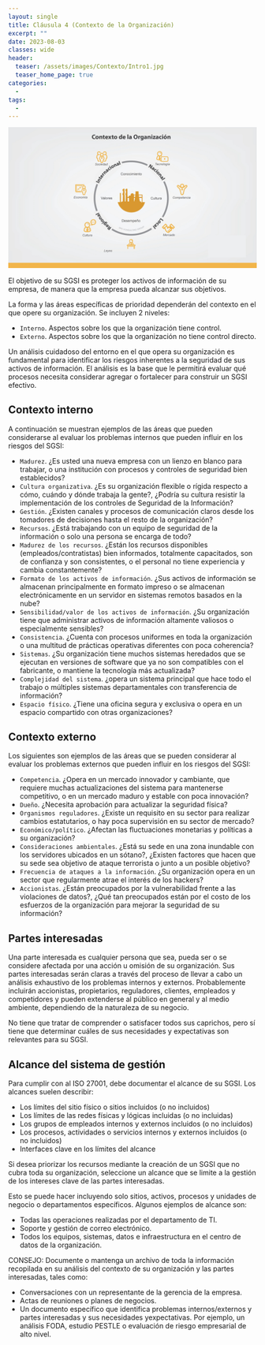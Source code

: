 ```yaml
---
layout: single
title: Cláusula 4 (Contexto de la Organización)
excerpt: ""
date: 2023-08-03
classes: wide
header:
  teaser: /assets/images/Contexto/Intro1.jpg
  teaser_home_page: true
categories:
  - 
tags:
  - 
---
```


![](/assets/images/Contexto/Intro2.jpg)

El objetivo de su SGSI es proteger los activos de información de su empresa, de manera que la empresa pueda alcanzar sus objetivos.

La forma y las áreas específicas de prioridad dependerán del contexto en el que opere su organización. Se incluyen 2 niveles:

* `Interno`. Aspectos sobre los que la organización tiene control.
* `Externo`. Aspectos sobre los que la organización no tiene control directo.

Un análisis cuidadoso del entorno en el que opera su organización es fundamental para identificar los riesgos inherentes a la seguridad de sus activos de información. El análisis es la base que le permitirá evaluar qué procesos necesita considerar agregar o fortalecer para construir un SGSI efectivo.

## Contexto interno

A continuación se muestran ejemplos de las áreas que pueden considerarse al evaluar los problemas internos que pueden influir en los riesgos del SGSI:

* `Madurez`. ¿Es usted una nueva empresa con un lienzo en blanco para trabajar, o una institución con procesos y controles de seguridad bien establecidos?
* `Cultura organizativa`. ¿Es su organización flexible o rígida respecto a cómo, cuándo y dónde trabaja la gente?, ¿Podría su cultura resistir la implementación de los controles de Seguridad de la Información?
* `Gestión`. ¿Existen canales y procesos de comunicación claros desde los tomadores de decisiones hasta el resto de la organización?
* `Recursos`. ¿Está trabajando con un equipo de seguridad de la información o solo una persona se encarga de todo?
* `Madurez de los recursos`. ¿Están los recursos disponibles (empleados/contratistas) bien informados, totalmente capacitados, son de confianza y son consistentes, o el personal no tiene experiencia y cambia constantemente?
* `Formato de los activos de información`. ¿Sus activos de información se almacenan principalmente en formato impreso o se almacenan electrónicamente en un servidor en sistemas remotos basados en la nube?
* `Sensibilidad/valor de los activos de información`. ¿Su organización tiene que administrar activos de información altamente valiosos o especialmente sensibles?
* `Consistencia`. ¿Cuenta con procesos uniformes en toda la organización o una multitud de prácticas operativas diferentes con poca coherencia?
* `Sistemas`. ¿Su organización tiene muchos sistemas heredados que se ejecutan en versiones de software que ya no son compatibles con el fabricante, o mantiene la tecnología más actualizada?
* `Complejidad del sistema`. ¿opera un sistema principal que hace todo el trabajo o múltiples sistemas departamentales con transferencia de información?
* `Espacio físico`. ¿Tiene una oficina segura y exclusiva o opera en un espacio compartido con otras organizaciones?

## Contexto externo

Los siguientes son ejemplos de las áreas que se pueden considerar al evaluar los problemas externos que pueden influir en los riesgos del SGSI:

* `Competencia`. ¿Opera en un mercado innovador y cambiante, que requiere muchas actualizaciones del sistema para mantenerse competitivo, o en un mercado maduro y estable con poca innovación?
* `Dueño`. ¿Necesita aprobación para actualizar la seguridad física?
* `Organismos reguladores`. ¿Existe un requisito en su sector para realizar cambios estatutarios, o hay poca supervisión en su sector de mercado?
* `Económico/político`. ¿Afectan las fluctuaciones monetarias y políticas a su organización?
* `Consideraciones ambientales`. ¿Está su sede en una zona inundable con los servidores ubicados en un sótano?, ¿Existen factores que hacen que su sede sea objetivo de ataque terrorista o junto a un posible objetivo?
* `Frecuencia de ataques a la información`. ¿Su organización opera en un sector que regularmente atrae el interés de los hackers?
* `Accionistas`. ¿Están preocupados por la vulnerabilidad frente a las violaciones de datos?, ¿Qué tan preocupados están por el costo de los esfuerzos de la organización para mejorar la seguridad de su información?

## Partes interesadas

Una parte interesada es cualquier persona que sea, pueda ser o se considere afectada por una acción u omisión de su organización. Sus partes interesadas serán claras a través del proceso de llevar a cabo un análisis exhaustivo de los problemas internos y externos. Probablemente incluirán accionistas, propietarios, reguladores, clientes, empleados y competidores y pueden extenderse al público en general y al medio ambiente, dependiendo de la naturaleza de su negocio.

No tiene que tratar de comprender o satisfacer todos sus caprichos, pero sí tiene que determinar cuáles de sus necesidades y expectativas son relevantes para su SGSI.

## Alcance del sistema de gestión

Para cumplir con al ISO 27001, debe documentar el alcance de su SGSI. Los alcances suelen describir:

* Los límites del sitio físico o sitios incluidos (o no incluidos)
* Los límites de las redes físicas y lógicas incluidas (o no incluidas)
* Los grupos de empleados internos y externos incluidos (o no incluidos)
* Los procesos, actividades o servicios internos y externos incluidos (o no incluidos)
* Interfaces clave en los límites del alcance

Si desea priorizar los recursos mediante la creación de un SGSI que no cubra toda su organización, seleccione un alcance que se limite a la gestión de los intereses clave de las partes interesadas.

Esto se puede hacer incluyendo solo sitios, activos, procesos y unidades de negocio o departamentos específicos. Algunos ejemplos de alcance son:

* Todas las operaciones realizadas por el departamento de TI.
* Soporte y gestión de correo electrónico.
* Todos los equipos, sistemas, datos e infraestructura en el centro de datos de la organización.

CONSEJO: Documente o mantenga un archivo de toda la información recopilada en su análisis del contexto de su organización y las partes interesadas, tales como:

* Conversaciones con un representante de la gerencia de la empresa.
* Actas de reuniones o planes de negocios.
* Un documento específico que identifica problemas internos/externos y partes interesadas y sus necesidades yexpectativas. Por ejemplo, un análisis FODA, estudio PESTLE o evaluación de riesgo empresarial de alto nivel.
